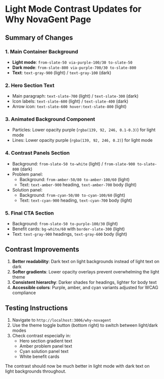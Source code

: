 # Light Mode Contrast Updates for Why NovaGent Page

## Summary of Changes

### 1. Main Container Background
- **Light mode**: `from-slate-50 via-purple-100/30 to-slate-50`
- **Dark mode**: `from-slate-800 via-purple-700/30 to-slate-800`
- **Text**: `text-gray-900` (light) / `text-gray-100` (dark)

### 2. Hero Section Text
- Main paragraph: `text-slate-700` (light) / `text-slate-300` (dark)
- Icon labels: `text-slate-600` (light) / `text-slate-400` (dark)
- Arrow icon: `text-slate-600 hover:text-slate-800` (light)

### 3. Animated Background Component
- Particles: Lower opacity purple (`rgba(139, 92, 246, 0.1-0.3)`) for light mode
- Lines: Lower opacity purple (`rgba(139, 92, 246, 0.2)`) for light mode

### 4. Contrast Panels Section
- Background: `from-slate-50 to-white` (light) / `from-slate-900 to-slate-800` (dark)
- Problem panel: 
  - Background: `from-amber-50/80 to-amber-100/60` (light)
  - Text: `text-amber-900` heading, `text-amber-700` body (light)
- Solution panel:
  - Background: `from-cyan-50/80 to-cyan-100/60` (light)
  - Text: `text-cyan-900` heading, `text-cyan-700` body (light)

### 5. Final CTA Section
- Background: `from-slate-50 to-purple-100/30` (light)
- Benefit cards: `bg-white/60` with `border-slate-300` (light)
- Text: `text-gray-900` headings, `text-gray-600` body (light)

## Contrast Improvements

1. **Better readability**: Dark text on light backgrounds instead of light text on dark
2. **Softer gradients**: Lower opacity overlays prevent overwhelming the light theme
3. **Consistent hierarchy**: Darker shades for headings, lighter for body text
4. **Accessible colors**: Purple, amber, and cyan variants adjusted for WCAG compliance

## Testing Instructions

1. Navigate to `http://localhost:3006/why-novagent`
2. Use the theme toggle button (bottom right) to switch between light/dark modes
3. Check contrast especially in:
   - Hero section gradient text
   - Amber problem panel text
   - Cyan solution panel text
   - White benefit cards

The contrast should now be much better in light mode with dark text on light backgrounds throughout.
